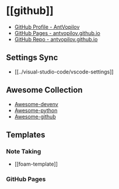 # [[github]]

- [GitHub Profile - AntVopilov](https://github.com/antvopilov/antvopilov)
- [GitHub Pages - antvopilov.github.io](https://antvopilov.github.io/)
- [GitHub Repo - antvopilov.github.io](https://github.com/antvopilov/antvopilov.github.io)

## Settings Sync
- [[../visual-studio-code/vscode-settings]]

## Awesome Collection

- [Awesome-devenv](https://github.com/jondot/awesome-devenv)
- [Awesome-python](https://github.com/vinta/awesome-python)
- [Awesome-github](https://github.com/fffaraz/awesome-github)


## Templates


### Note Taking 

- [[foam-template]]

### GitHub Pages
